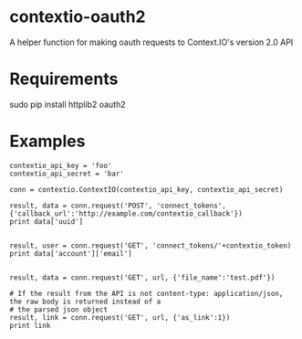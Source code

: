 contextio-oauth2
================

A helper function for making oauth requests to Context.IO's version 2.0 API

Requirements
============

sudo pip install httplib2 oauth2

Examples
========

	contextio_api_key = 'foo'
	contextio_api_secret = 'bar'

	conn = contextio.ContextIO(contextio_api_key, contextio_api_secret)

	result, data = conn.request('POST', 'connect_tokens', {'callback_url':'http://example.com/contextio_callback'})
	print data['uuid']

	
	result, user = conn.request('GET', 'connect_tokens/'+contextio_token)
	print data['account']['email']


	result, data = conn.request('GET', url, {'file_name':'test.pdf'})

	# If the result from the API is not content-type: application/json, the raw body is returned instead of a
	# the parsed json object
	result, link = conn.request('GET', url, {'as_link':1})
	print link

